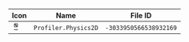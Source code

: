 | Icon | Name | File ID |
| ---  | ---  | ---     |
| ![](Profiler.Physics2D.png) | `Profiler.Physics2D` | `-3033950566538932169` |
